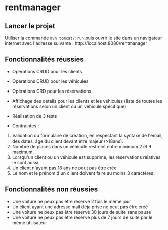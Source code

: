# rentmanager

## Lancer le projet
Utiliser la commande `mvn tomcat7:run` puis ouvrir le site dans un navigateur internet avec l'adresse suivante :
http://localhost:8080/rentmanager

## Fonctionnalités réussies
* Opérations CRUD pour les clients
* Opérations CRUD pour les véhicules
* Opérations CRD pour les réservations
* Affichage des détails pour les clients et les véhicules (liste de toutes les réservations selon un client ou un véhicule spécifique)
* Réalisation de 3 tests

* Contraintes :
1. Validation du formulaire de création, en respectant la syntaxe de l'email, des dates, âge du client devant être majeur (>18ans).
2. Nombre de places dans un véhicule restreint entre minimum 2 et 9 maximum.
3. Lorsqu'un client ou un véhicule est supprimé, les réservations relatives le sont aussi.
4. Un client n'ayant pas 18 ans ne peut pas être crée
5. Le nom et le prénom d'un client doivent faire au moins 3 caractères

## Fonctionnalités non réussies
* Une voiture ne peux pas être réservé 2 fois le même jour
* Un client ayant une adresse mail déjà prise ne peut pas être créé
* Une voiture ne peux pas être réservé 30 jours de suite sans pause
* Une voiture ne peux pas être réservé plus de 7 jours de suite par le même utilisateur
